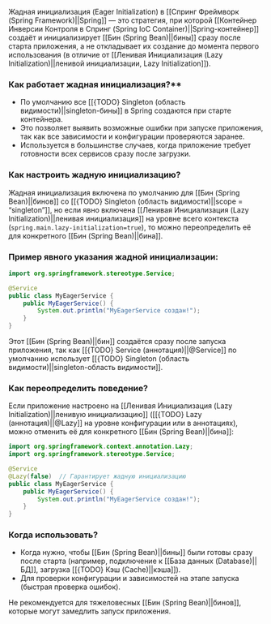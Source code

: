 Жадная инициализация (Eager Initialization) в [[Спринг Фреймворк (Spring Framework)||Spring]] — это стратегия, при которой [[Контейнер Инверсии Контроля в Спринг (Spring IoC Container)||Spring-контейнер]] создаёт и инициализирует [[Бин (Spring Bean)||бины]] сразу после старта приложения, а не откладывает их создание до момента первого использования (в отличие от [[Ленивая Инициализация (Lazy Initialization)||ленивой инициализации, Lazy Initialization]]).

### Как работает жадная инициализация?**

- По умолчанию все [[{TODO} Singleton (область видимости)||singleton-бины]] в Spring создаются при старте контейнера.
- Это позволяет выявить возможные ошибки при запуске приложения, так как все зависимости и конфигурации проверяются заранее.
- Используется в большинстве случаев, когда приложение требует готовности всех сервисов сразу после загрузки.

### Как настроить жадную инициализацию?

Жадная инициализация включена по умолчанию для [[Бин (Spring Bean)||бинов]] со [[{TODO} Singleton (область видимости)||scope = “singleton”]], но если явно включена [[Ленивая Инициализация (Lazy Initialization)||ленивая инициализация]] на уровне всего контекста (`spring.main.lazy-initialization=true`), то можно переопределить её для конкретного [[Бин (Spring Bean)||бина]].


### Пример явного указания жадной инициализации:

```java
import org.springframework.stereotype.Service;

@Service
public class MyEagerService {
    public MyEagerService() {
        System.out.println("MyEagerService создан!");
    }
}
```

Этот [[Бин (Spring Bean)||бин]] создаётся сразу после запуска приложения, так как [[{TODO} Service (аннотация)||@Service]] по умолчанию использует [[{TODO} Singleton (область видимости)||singleton-область видимости]].


### Как переопределить поведение?

Если приложение настроено на [[Ленивая Инициализация (Lazy Initialization)||ленивую инициализацию]] ([[{TODO} Lazy (аннотация)||@Lazy]] на уровне конфигурации или в аннотациях), можно отменить её для конкретного [[Бин (Spring Bean)||бина]]:

```java
import org.springframework.context.annotation.Lazy;
import org.springframework.stereotype.Service;

@Service
@Lazy(false)  // Гарантирует жадную инициализацию
public class MyEagerService {
    public MyEagerService() {
        System.out.println("MyEagerService создан!");
    }
}
```

### Когда использовать?

- Когда нужно, чтобы [[Бин (Spring Bean)||бины]] были готовы сразу после старта (например, подключение к [[База данных (Database)||БД]], загрузка [[{TODO} Кэш (Cache)||кэша]]).
- Для проверки конфигурации и зависимостей на этапе запуска (быстрая проверка ошибок).

Не рекомендуется для тяжеловесных [[Бин (Spring Bean)||бинов]], которые могут замедлить запуск приложения.
